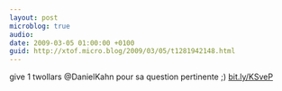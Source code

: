 ```yaml
---
layout: post
microblog: true
audio: 
date: 2009-03-05 01:00:00 +0100
guid: http://xtof.micro.blog/2009/03/05/t1281942148.html
---
```

give 1 twollars @DanielKahn pour sa question pertinente ;)  [bit.ly/KSveP](http://bit.ly/KSveP)
